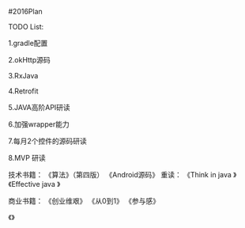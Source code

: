 #2016Plan

TODO List:

1.gradle配置

2.okHttp源码

3.RxJava

4.Retrofit

5.JAVA高阶API研读

6.加强wrapper能力

7.每月2个控件的源码研读

8.MVP 研读

技术书籍：
《算法》（第四版）
《Android源码》
重读：
《Think in java 》
《Effective java 》

商业书籍：
《创业维艰》
《从0到1》
《参与感》



《》
